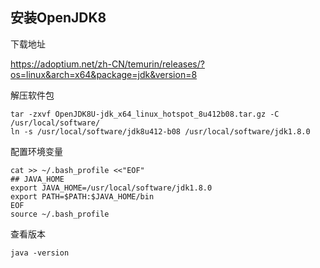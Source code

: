 ## 安装OpenJDK8

下载地址

https://adoptium.net/zh-CN/temurin/releases/?os=linux&arch=x64&package=jdk&version=8

解压软件包

```
tar -zxvf OpenJDK8U-jdk_x64_linux_hotspot_8u412b08.tar.gz -C /usr/local/software/
ln -s /usr/local/software/jdk8u412-b08 /usr/local/software/jdk1.8.0
```

配置环境变量

```
cat >> ~/.bash_profile <<"EOF"
## JAVA_HOME
export JAVA_HOME=/usr/local/software/jdk1.8.0
export PATH=$PATH:$JAVA_HOME/bin
EOF
source ~/.bash_profile
```

查看版本

```
java -version
```
